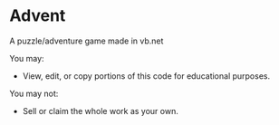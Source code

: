 # Advent
A puzzle/adventure game made in vb.net

You may:
- View, edit, or copy portions of this code for educational purposes.

You may not:
- Sell or claim the whole work as your own.
